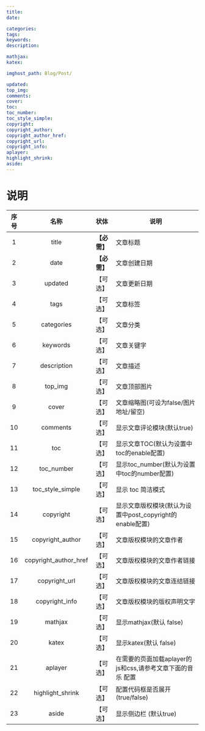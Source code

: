 ```yaml
---
title:
date:

categories:
tags:
keywords:
description:

mathjax:
katex:

imghost_path: Blog/Post/

updated:
top_img:
comments:
cover:
toc:
toc_number:
toc_style_simple:
copyright:
copyright_author:
copyright_author_href:
copyright_url:
copyright_info:
aplayer:
highlight_shrink:
aside:
---
```


# 说明

| 序号 |         名称          |     状体     | 说明                                                       |
| :--: | :-------------------: | :----------: | ---------------------------------------------------------- |
|  1   |         title         | **【必需】** | 文章标题                                                   |
|  2   |         date          | **【必需】** | 文章创建日期                                               |
|  3   |        updated        |   【可选】   | 文章更新日期                                               |
|  4   |         tags          |   【可选】   | 文章标签                                                   |
|  5   |      categories       |   【可选】   | 文章分类                                                   |
|  6   |       keywords        |   【可选】   | 文章关键字                                                 |
|  7   |      description      |   【可选】   | 文章描述                                                   |
|  8   |        top_img        |   【可选】   | 文章顶部图片                                               |
|  9   |         cover         |   【可选】   | 文章缩略图(可设为false/图片地址/留空)                      |
|  10  |       comments        |   【可选】   | 显示文章评论模块(默认true)                                 |
|  11  |          toc          |   【可选】   | 显示文章TOC(默认为设置中toc的enable配置)                   |
|  12  |      toc_number       |   【可选】   | 显示toc_number(默认为设置中toc的number配置)                |
|  13  |   toc_style_simple    |   【可选】   | 显示 toc 简洁模式                                          |
|  14  |       copyright       |   【可选】   | 显示文章版权模块(默认为设置中post_copyright的enable配置)   |
|  15  |   copyright_author    |   【可选】   | 文章版权模块的文章作者                                     |
|  16  | copyright_author_href |   【可选】   | 文章版权模块的文章作者链接                                 |
|  17  |     copyright_url     |   【可选】   | 文章版权模块的文章连结链接                                 |
|  18  |    copyright_info     |   【可选】   | 文章版权模块的版权声明文字                                 |
|  19  |        mathjax        |   【可选】   | 显示mathjax(默认 false)                                    |
|  20  |         katex         |   【可选】   | 显示katex(默认 false)                                      |
|  21  |        aplayer        |   【可选】   | 在需要的页面加载aplayer的js和css,请参考文章下面的音乐 配置 |
|  22  |   highlight_shrink    |   【可选】   | 配置代码框是否展开(true/false)                             |
|  23  |         aside         |   【可选】   | 显示侧边栏 (默认true)                                      |

